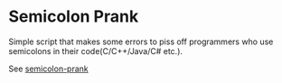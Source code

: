 # Semicolon Prank

Simple script that makes some errors to piss off programmers who use
semicolons in their code(C/C++/Java/C# etc.).

See [semicolon-prank](http://dawidpaluch.pl/semicolon-prank)